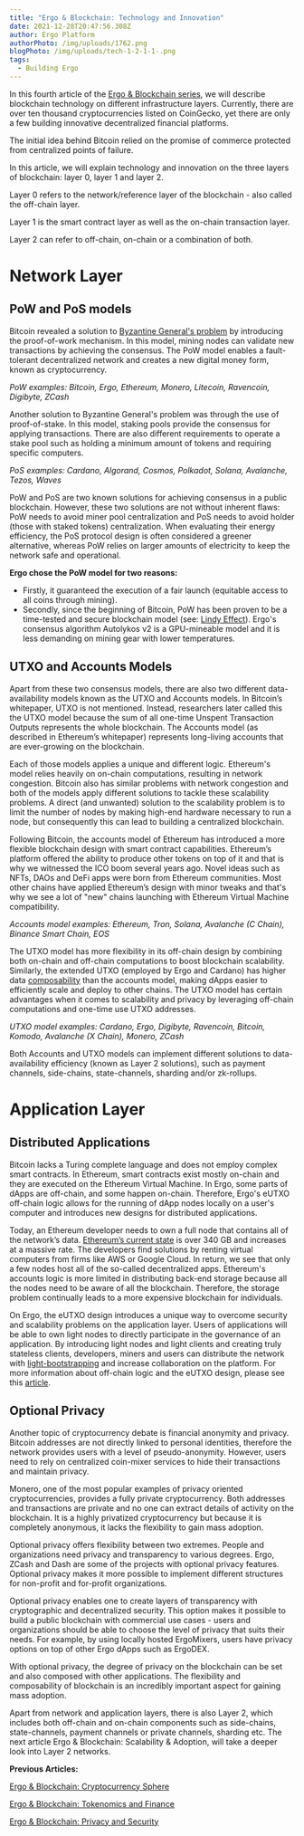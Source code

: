 ```yaml
---
title: "Ergo & Blockchain: Technology and Innovation"
date: 2021-12-28T20:47:56.308Z
author: Ergo Platform
authorPhoto: /img/uploads/1762.png
blogPhoto: /img/uploads/tech-1-2-1-1-.png
tags:
  - Building Ergo
---
```

<!--StartFragment-->

In this fourth article of the [Ergo & Blockchain series](https://ergoplatform.org/en/blog/2021-10-26-ergo-blockchain-cryptocurrency-sphere/), we will describe blockchain technology on different infrastructure layers. Currently, there are over ten thousand cryptocurrencies listed on CoinGecko, yet there are only a few building innovative decentralized financial platforms. 

The initial idea behind Bitcoin relied on the promise of commerce protected from centralized points of failure. 

In this article, we will explain technology and innovation on the three layers of blockchain: layer 0, layer 1 and layer 2.

Layer 0 refers to the network/reference layer of the blockchain - also called the off-chain layer. 

Layer 1 is the smart contract layer as well as the on-chain transaction layer. 

Layer 2 can refer to off-chain, on-chain or a combination of both. 



# Network Layer



## PoW and PoS models

Bitcoin revealed a solution to [Byzantine General's problem](https://decrypt.co/resources/byzantine-fault-tolerance-what-is-it-explained) by introducing the proof-of-work mechanism. In this model, mining nodes can validate new transactions by achieving the consensus. The PoW model enables a fault-tolerant decentralized network and creates a new digital money form, known as cryptocurrency. 

*PoW examples: Bitcoin, Ergo, Ethereum, Monero, Litecoin, Ravencoin, Digibyte, ZCash*

Another solution to Byzantine General's problem was through the use of proof-of-stake. In this model, staking pools provide the consensus for applying transactions. There are also different requirements to operate a stake pool such as holding a minimum amount of tokens and requiring specific computers. 

*PoS examples: Cardano, Algorand, Cosmos, Polkadot, Solana, Avalanche, Tezos, Waves*

PoW and PoS are two known solutions for achieving consensus in a public blockchain. However, these two solutions are not without inherent flaws: PoW needs to avoid miner pool centralization and PoS needs to avoid holder (those with staked tokens) centralization. When evaluating their energy efficiency, the PoS protocol design is often considered a greener alternative, whereas PoW relies on larger amounts of electricity to keep the network safe and operational.

**Ergo chose the PoW model for two reasons:**

* Firstly, it guaranteed the execution of a fair launch (equitable access to all coins through mining). 
* Secondly, since the beginning of Bitcoin, PoW has been proven to be a time-tested and secure blockchain model (see: [Lindy Effect](https://en.wikipedia.org/wiki/Lindy_effect)). Ergo's consensus algorithm Autolykos v2 is a GPU-mineable model and it is less demanding on mining gear with lower temperatures. 

## UTXO and Accounts Models

Apart from these two consensus models, there are also two different data-availability models known as the UTXO and Accounts models. In Bitcoin’s whitepaper, UTXO is not mentioned. Instead, researchers later called this the UTXO model because the sum of all one-time Unspent Transaction Outputs represents the whole blockchain. The Accounts model (as described in Ethereum’s whitepaper) represents long-living accounts that are ever-growing on the blockchain. 

Each of those models applies a unique and different logic. Ethereum's model relies heavily on on-chain computations, resulting in network congestion. Bitcoin also has similar problems with network congestion and both of the models apply different solutions to tackle these scalability problems. A direct (and unwanted) solution to the scalability problem is to limit the number of nodes by making high-end hardware necessary to run a node, but consequently this can lead to building a centralized blockchain.

Following Bitcoin, the accounts model of Ethereum has introduced a more flexible blockchain design with smart contract capabilities. Ethereum’s platform offered the ability to produce other tokens on top of it and that is why we witnessed the ICO boom several years ago. Novel ideas such as NFTs, DAOs and DeFi apps were born from Ethereum communities. Most other chains have applied Ethereum’s design with minor tweaks and that's why we see a lot of "new" chains launching with Ethereum Virtual Machine compatibility.

*Accounts model examples: Ethereum, Tron, Solana, Avalanche (C Chain), Binance Smart Chain, EOS*

The UTXO model has more flexibility in its off-chain design by combining both on-chain and off-chain computations to boost blockchain scalability. Similarly, the extended UTXO (employed by Ergo and Cardano) has higher data [composability](https://en.wikipedia.org/wiki/Composability) than the accounts model, making dApps easier to efficiently scale and deploy to other chains. The UTXO model has certain advantages when it comes to scalability and privacy by leveraging off-chain computations and one-time use UTXO addresses.

*UTXO model examples: Cardano, Ergo, Digibyte, Ravencoin, Bitcoin, Komodo, Avalanche (X Chain), Monero, ZCash*

Both Accounts and UTXO models can implement different solutions to data-availability efficiency (known as Layer 2 solutions), such as payment channels, side-chains, state-channels, sharding and/or zk-rollups.

# Application Layer

## Distributed Applications

Bitcoin lacks a Turing complete language and does not employ complex smart contracts. In Ethereum, smart contracts exist mostly on-chain and they are executed on the Ethereum Virtual Machine. In Ergo, some parts of dApps are off-chain, and some happen on-chain. Therefore, Ergo's eUTXO off-chain logic allows for the running of dApp nodes locally on a user's computer and introduces new designs for distributed applications.

Today, an Ethereum developer needs to own a full node that contains all of the network’s data. [Ethereum’s current state](https://etherscan.io/chartsync/chaindefault) is over 340 GB and increases at a massive rate. The developers find solutions by renting virtual computers from firms like AWS or Google Cloud. In return, we see that only a few nodes host all of the so-called decentralized apps. Ethereum's accounts logic is more limited in distributing back-end storage because all the nodes need to be aware of all the blockchain. Therefore, the storage problem continually leads to a more expensive blockchain for individuals.

On Ergo, the eUTXO design introduces a unique way to overcome security and scalability problems on the application layer. Users of applications will be able to own light nodes to directly participate in the governance of an application. By introducing light nodes and light clients and creating truly stateless clients, developers, miners and users can distribute the network with [light-bootstrapping](https://ergoplatform.org/en/blog/2021-07-19-mining-in-logarithmic-space-nipopow-power-and-ergo/) and increase collaboration on the platform. For more information about off-chain logic and the eUTXO design, please see this [article](https://ergoplatform.org/en/blog/2021-10-04-off-chain-logic-and-eutxo/). 

## Optional Privacy 

Another topic of cryptocurrency debate is financial anonymity and privacy. Bitcoin addresses are not directly linked to personal identities, therefore the network provides users with a level of pseudo-anonymity. However, users need to rely on centralized coin-mixer services to hide their transactions and maintain privacy. 

Monero, one of the most popular examples of privacy oriented cryptocurrencies, provides a fully private cryptocurrency. Both addresses and transactions are private and no one can extract details of activity on the blockchain. It is a highly privatized cryptocurrency but because it is completely anonymous, it lacks the flexibility to gain mass adoption.

Optional privacy offers flexibility between two extremes. People and organizations need privacy and transparency to various degrees. Ergo, ZCash and Dash are some of the projects with optional privacy features. Optional privacy makes it more possible to implement different structures for non-profit and for-profit organizations. 

Optional privacy enables one to create layers of transparency with cryptographic and decentralized security. This option makes it possible to build a public blockchain with commercial use cases - users and organizations should be able to choose the level of privacy that suits their needs. For example, by using locally hosted ErgoMixers, users have privacy options on top of other Ergo dApps such as ErgoDEX. 

With optional privacy, the degree of privacy on the blockchain can be set and also composed with other applications. The flexibility and composability of blockchain is an incredibly important aspect for gaining mass adoption.

Apart from network and application layers, there is also Layer 2, which includes both off-chain and on-chain components such as side-chains, state-channels, payment channels or private channels, sharding etc. The next article Ergo & Blockchain: Scalability & Adoption, will take a deeper look into Layer 2 networks.

**Previous Articles:**

[Ergo & Blockchain: Cryptocurrency Sphere](https://ergoplatform.org/en/blog/2021-10-26-ergo-blockchain-cryptocurrency-sphere/)

[Ergo & Blockchain: Tokenomics and Finance](https://ergoplatform.org/en/blog/2021-11-05-ergo-blockchain-tokenomics-and-finance/)

[Ergo & Blockchain: Privacy and Security](https://ergoplatform.org/en/blog/2021-12-02-ergo-blockchain-privacy-and-security/)

<!--EndFragment-->